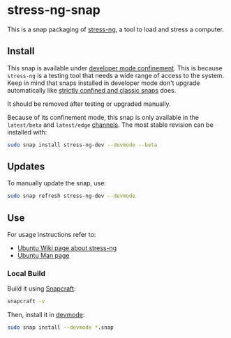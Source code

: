 # stress-ng-snap

This is a snap packaging of [stress-ng](https://github.com/ColinIanKing/stress-ng), a tool to load and stress a computer.

## Install

This snap is available under [developer mode confinement](https://snapcraft.io/docs/install-modes#heading--devmode).
This is because `stress-ng` is a testing tool that needs a wide range of access to the system.
Keep in mind that snaps installed in developer mode don't upgrade automatically like [strictly confined and classic snaps](https://snapcraft.io/docs/snap-confinement) does.

It should be removed after testing or upgraded manually.

Because of its confinement mode, this snap is only available in the `latest/beta` and `latest/edge` [channels](https://snapcraft.io/docs/channels).
The most stable revision can be installed with:
```bash
sudo snap install stress-ng-dev --devmode --beta
```

## Updates


To manually update the snap, use:

```bash
sudo snap refresh stress-ng-dev --devmode
```

## Use

For usage instructions refer to:

- [Ubuntu Wiki page about stress-ng](https://wiki.ubuntu.com/Kernel/Reference/stress-ng)
- [Ubuntu Man page](https://manpages.ubuntu.com/manpages/noble/man1/stress-ng.1.html)


### Local Build

Build it using [Snapcraft](https://snapcraft.io/snapcraft):

```bash
snapcraft -v
```

Then, install it in [devmode](https://snapcraft.io/docs/install-modes#heading--devmode):

```bash
sudo snap install --devmode *.snap
```
